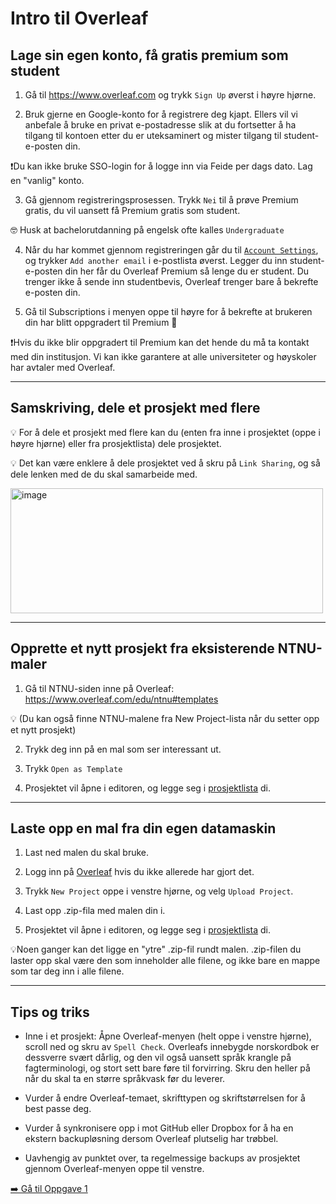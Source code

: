 # Intro til Overleaf

## Lage sin egen konto, få gratis premium som student

1. Gå til https://www.overleaf.com og trykk `Sign Up` øverst i høyre hjørne.

2. Bruk gjerne en Google-konto for å registrere deg kjapt.
   Ellers vil vi anbefale å bruke en privat e-postadresse slik at du fortsetter å ha tilgang til kontoen etter du er uteksaminert og mister tilgang til student-e-posten din.

  ❗Du kan ikke bruke SSO-login for å logge inn via Feide per dags dato. Lag en "vanlig" konto.

3. Gå gjennom registreringsprosessen. Trykk `Nei` til å prøve Premium gratis, du vil uansett få Premium gratis som student.

🤓 Husk at bachelorutdanning på engelsk ofte kalles `Undergraduate`

4. Når du har kommet gjennom registreringen går du til [`Account Settings`](https://www.overleaf.com/user/settings), og trykker `Add another email` i e-postlista øverst. 
Legger du inn student-e-posten din her får du Overleaf Premium så lenge du er student. 
Du trenger ikke å sende inn studentbevis, Overleaf trenger bare å bekrefte e-posten din.

5. Gå til Subscriptions i menyen oppe til høyre for å bekrefte at brukeren din har blitt oppgradert til Premium 🎊

❗Hvis du ikke blir oppgradert til Premium kan det hende du må ta kontakt med din institusjon. 
Vi kan ikke garantere at alle universiteter og høyskoler har avtaler med Overleaf.

---

## Samskriving, dele et prosjekt med flere

💡 For å dele et prosjekt med flere kan du (enten fra inne i prosjektet (oppe i høyre hjørne) eller fra prosjektlista) dele prosjektet.

💡 Det kan være enklere å dele prosjektet ved å skru på `Link Sharing`, og så dele lenken med de du skal samarbeide med.

<img width="500" height="200" alt="image" src="https://github.com/user-attachments/assets/d85e67d1-5d95-451f-996c-359b031f8c8c" />

---

## Opprette et nytt prosjekt fra eksisterende NTNU-maler

1. Gå til NTNU-siden inne på Overleaf: https://www.overleaf.com/edu/ntnu#templates

💡 (Du kan også finne NTNU-malene fra New Project-lista når du setter opp et nytt prosjekt)

2. Trykk deg inn på en mal som ser interessant ut.

3. Trykk `Open as Template`

4. Prosjektet vil åpne i editoren, og legge seg i [prosjektlista](https://www.overleaf.com/project) di.

---

## Laste opp en mal fra din egen datamaskin

1. Last ned malen du skal bruke.

1. Logg inn på [Overleaf](https://www.overleaf.com/) hvis du ikke allerede har gjort det.

2. Trykk `New Project` oppe i venstre hjørne, og velg `Upload Project`.

3. Last opp .zip-fila med malen din i.

4. Prosjektet vil åpne i editoren, og legge seg i [prosjektlista](https://www.overleaf.com/project) di.

💡Noen ganger kan det ligge en "ytre" .zip-fil rundt malen. .zip-filen du laster opp skal være den som inneholder alle filene, 
og ikke bare en mappe som tar deg inn i alle filene.

---

## Tips og triks

- Inne i et prosjekt: Åpne Overleaf-menyen (helt oppe i venstre hjørne), scroll ned og skru av `Spell Check`. 
Overleafs innebygde norskordbok er dessverre svært dårlig, 
og den vil også uansett språk krangle på fagterminologi, og stort sett bare føre til forvirring. 
Skru den heller på når du skal ta en større språkvask før du leverer.

- Vurder å endre Overleaf-temaet, skrifttypen og skriftstørrelsen for å best passe deg.

- Vurder å synkronisere opp i mot GitHub eller Dropbox for å ha en ekstern backupløsning dersom Overleaf plutselig har trøbbel.

- Uavhengig av punktet over, ta regelmessige backups av prosjektet gjennom Overleaf-menyen oppe til venstre.


[➡️ Gå til Oppgave 1
](https://github.com/magnusgrande/LaTeX-intro/blob/main/oppgave-1/README.md)
